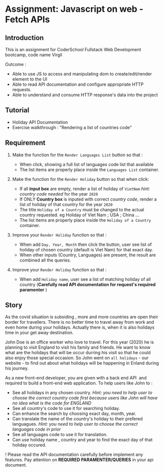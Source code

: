 # Assignment: Javascript on web - Fetch APIs

## Introduction

This is an assignment for CoderSchool Fullstack Web Development bootcamp, code name Virgil

Outcome :

- Able to use JS to access and manipulating dom to create/edit/render element to the UI
- Able to read API documentation and configure appropriate HTTP requests.
- Able to understand and consume HTTP response's data into the project

## Tutorial

- Holiday API Documentation
- Exercise walkthrough : "Rendering a list of countries code"

## Requirement

1. Make the function for the `Render Languages List` button so that :

   - When click, showing a full list of languages code list that available
   - The list items are properly place inside the `Languages List` container.

2. Make the function for the `Render Holiday` button so that when click:

   - If all **input box** are empty, render a list of holiday of `VietNam` _hint: country code needed_ for the year `2020`
   - If ONLY **Country box** is inputed with correct _country code_, render a list of holiday of that country for the year `2020`
   - The title `Holiday of a Country` must be changed to the actual country requested. eg Holiday of Viet Nam ; USA ; China ...
   - The list items are properly place inside the `Holiday of a Country` container.

3. Improve your `Render Holiday` function so that :

   - When add `Day, Year, Month` then click the button, user see list of holiday of chosen country (default is Viet Nam) for that exact day.
   - When other inputs (Country, Languages) are present, the result are combined all the queries.

4. Improve your `Render Holiday` function so that :

   - When add `Holiday name`, user see a list of matching holiday of all country (**Carefully read API documentation for request's required paramenter** )

## Story

As the covid situation is subsiding , more and more countries are open their border for travellers. There is no better time to travel away from work and even home during your holidays. Actually there is, when it is also holidays time in your get away destination.

John Doe is an office worker who love to travel. For this year (2020) he is planning to visit England to visit his family and friends. He want to know what are the holidays that will be occur durring his visit so that he could also enjoy those special occasion.
So John went on `all holidays` - our website - to find out about what holidays will be happening in Enland during his journey.

As a new front-end developer, you are given with a back end API ![]() and required to build a front-end web application. To help users like John to :

- See all holidays in any chosen country. _Hint: you need to help user to choose the correct country code first because users like John will have no idea what is the code for ENGLAND_
- See all country's code to use it for searching holiday.
- Can enhance the search by choosing exact day, month, year.
- Can translate the name of the country's holiday to their prefered languagues. _Hint: you need to help user to choose the correct languages code in prior_
- See all languages code to use it for translation.
- Can use holiday name , country and year to find the exact day of that holiday occured.

! Please read the API documentation carefully before implement any features. Pay attention on **REQUIRED PARAMENTER/QUERIES** in your api document.
